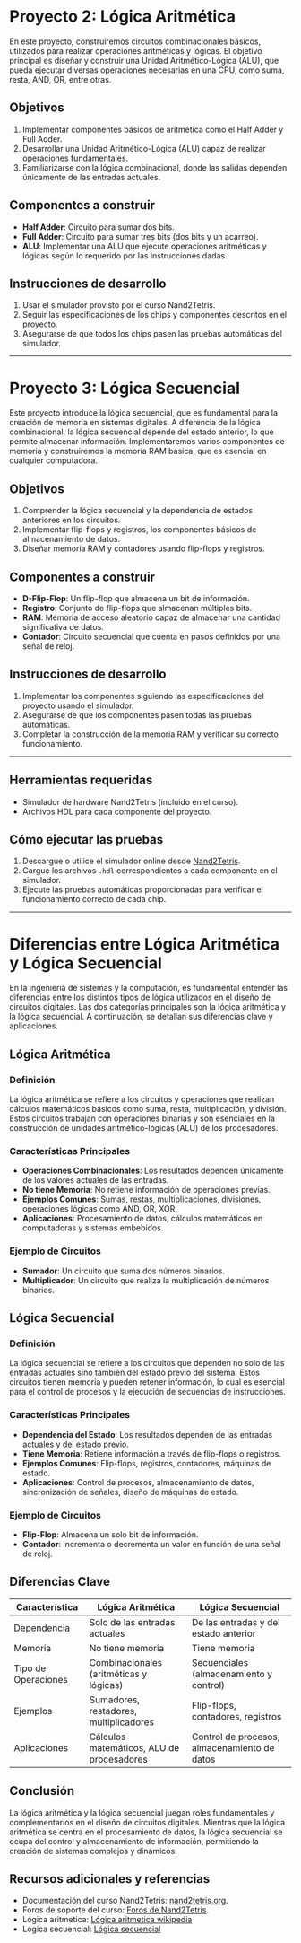 # Proyecto 2: Lógica Aritmética
En este proyecto, construiremos circuitos combinacionales básicos, utilizados para realizar operaciones aritméticas y lógicas. El objetivo principal es diseñar y construir una Unidad Aritmético-Lógica (ALU), que pueda ejecutar diversas operaciones necesarias en una CPU, como suma, resta, AND, OR, entre otras.

## Objetivos
1. Implementar componentes básicos de aritmética como el Half Adder y Full Adder.
2. Desarrollar una Unidad Aritmético-Lógica (ALU) capaz de realizar operaciones fundamentales.
3. Familiarizarse con la lógica combinacional, donde las salidas dependen únicamente de las entradas actuales.

## Componentes a construir
- **Half Adder**: Circuito para sumar dos bits.
- **Full Adder**: Circuito para sumar tres bits (dos bits y un acarreo).
- **ALU**: Implementar una ALU que ejecute operaciones aritméticas y lógicas según lo requerido por las instrucciones dadas.

## Instrucciones de desarrollo
1. Usar el simulador provisto por el curso Nand2Tetris.
2. Seguir las especificaciones de los chips y componentes descritos en el proyecto.
3. Asegurarse de que todos los chips pasen las pruebas automáticas del simulador.

---

# Proyecto 3: Lógica Secuencial
Este proyecto introduce la lógica secuencial, que es fundamental para la creación de memoria en sistemas digitales. A diferencia de la lógica combinacional, la lógica secuencial depende del estado anterior, lo que permite almacenar información. Implementaremos varios componentes de memoria y construiremos la memoria RAM básica, que es esencial en cualquier computadora.

## Objetivos
1. Comprender la lógica secuencial y la dependencia de estados anteriores en los circuitos.
2. Implementar flip-flops y registros, los componentes básicos de almacenamiento de datos.
3. Diseñar memoria RAM y contadores usando flip-flops y registros.

## Componentes a construir
- **D-Flip-Flop**: Un flip-flop que almacena un bit de información.
- **Registro**: Conjunto de flip-flops que almacenan múltiples bits.
- **RAM**: Memoria de acceso aleatorio capaz de almacenar una cantidad significativa de datos.
- **Contador**: Circuito secuencial que cuenta en pasos definidos por una señal de reloj.

## Instrucciones de desarrollo
1. Implementar los componentes siguiendo las especificaciones del proyecto usando el simulador.
2. Asegurarse de que los componentes pasen todas las pruebas automáticas.
3. Completar la construcción de la memoria RAM y verificar su correcto funcionamiento.

---

## Herramientas requeridas
- Simulador de hardware Nand2Tetris (incluido en el curso).
- Archivos HDL para cada componente del proyecto.

## Cómo ejecutar las pruebas
1. Descargue o utilice el simulador online desde [Nand2Tetris](https://www.nand2tetris.org/software).
2. Cargue los archivos `.hdl` correspondientes a cada componente en el simulador.
3. Ejecute las pruebas automáticas proporcionadas para verificar el funcionamiento correcto de cada chip.

---

# Diferencias entre Lógica Aritmética y Lógica Secuencial

En la ingeniería de sistemas y la computación, es fundamental entender las diferencias entre los distintos tipos de lógica utilizados en el diseño de circuitos digitales. Las dos categorías principales son la lógica aritmética y la lógica secuencial. A continuación, se detallan sus diferencias clave y aplicaciones.

## Lógica Aritmética

### Definición
La lógica aritmética se refiere a los circuitos y operaciones que realizan cálculos matemáticos básicos como suma, resta, multiplicación, y división. Estos circuitos trabajan con operaciones binarias y son esenciales en la construcción de unidades aritmético-lógicas (ALU) de los procesadores.

### Características Principales
- **Operaciones Combinacionales**: Los resultados dependen únicamente de los valores actuales de las entradas.
- **No tiene Memoria**: No retiene información de operaciones previas.
- **Ejemplos Comunes**: Sumas, restas, multiplicaciones, divisiones, operaciones lógicas como AND, OR, XOR.
- **Aplicaciones**: Procesamiento de datos, cálculos matemáticos en computadoras y sistemas embebidos.

### Ejemplo de Circuitos
- **Sumador**: Un circuito que suma dos números binarios.
- **Multiplicador**: Un circuito que realiza la multiplicación de números binarios.

## Lógica Secuencial

### Definición
La lógica secuencial se refiere a los circuitos que dependen no solo de las entradas actuales sino también del estado previo del sistema. Estos circuitos tienen memoria y pueden retener información, lo cual es esencial para el control de procesos y la ejecución de secuencias de instrucciones.

### Características Principales
- **Dependencia del Estado**: Los resultados dependen de las entradas actuales y del estado previo.
- **Tiene Memoria**: Retiene información a través de flip-flops o registros.
- **Ejemplos Comunes**: Flip-flops, registros, contadores, máquinas de estado.
- **Aplicaciones**: Control de procesos, almacenamiento de datos, sincronización de señales, diseño de máquinas de estado.

### Ejemplo de Circuitos
- **Flip-Flop**: Almacena un solo bit de información.
- **Contador**: Incrementa o decrementa un valor en función de una señal de reloj.

## Diferencias Clave

| Característica       | Lógica Aritmética                          | Lógica Secuencial                        |
|---------------------|--------------------------------------------|------------------------------------------|
| Dependencia         | Solo de las entradas actuales              | De las entradas y del estado anterior    |
| Memoria             | No tiene memoria                           | Tiene memoria                            |
| Tipo de Operaciones | Combinacionales (aritméticas y lógicas)    | Secuenciales (almacenamiento y control)  |
| Ejemplos            | Sumadores, restadores, multiplicadores     | Flip-flops, contadores, registros        |
| Aplicaciones        | Cálculos matemáticos, ALU de procesadores  | Control de procesos, almacenamiento de datos |

## Conclusión

La lógica aritmética y la lógica secuencial juegan roles fundamentales y complementarios en el diseño de circuitos digitales. Mientras que la lógica aritmética se centra en el procesamiento de datos, la lógica secuencial se ocupa del control y almacenamiento de información, permitiendo la creación de sistemas complejos y dinámicos.


## Recursos adicionales y referencias
- Documentación del curso Nand2Tetris: [nand2tetris.org](https://www.nand2tetris.org).
- Foros de soporte del curso: [Foros de Nand2Tetris](https://www.nand2tetris.org/forums).
- Lógica aritmetica: [Lógica aritmetica wikipedia](https://es.wikipedia.org/wiki/Unidad_aritm%C3%A9tica_l%C3%B3gica)
- Lógica secuencial: [Lógica secuencial](https://electronicwebeasy.es.tl/LOGICA-SECUENCIAL.htm)


